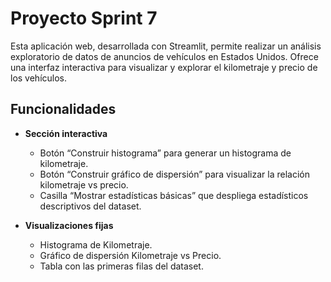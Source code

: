# Proyecto Sprint 7

Esta aplicación web, desarrollada con Streamlit, permite realizar un análisis exploratorio de datos de anuncios de vehículos en Estados Unidos. Ofrece una interfaz interactiva para visualizar y explorar el kilometraje y precio de los vehículos.

## Funcionalidades

- **Sección interactiva**  
  - Botón “Construir histograma” para generar un histograma de kilometraje.  
  - Botón “Construir gráfico de dispersión” para visualizar la relación kilometraje vs precio.  
  - Casilla “Mostrar estadísticas básicas” que despliega estadísticos descriptivos del dataset.

- **Visualizaciones fijas**  
  - Histograma de Kilometraje.  
  - Gráfico de dispersión Kilometraje vs Precio.  
  - Tabla con las primeras filas del dataset.
